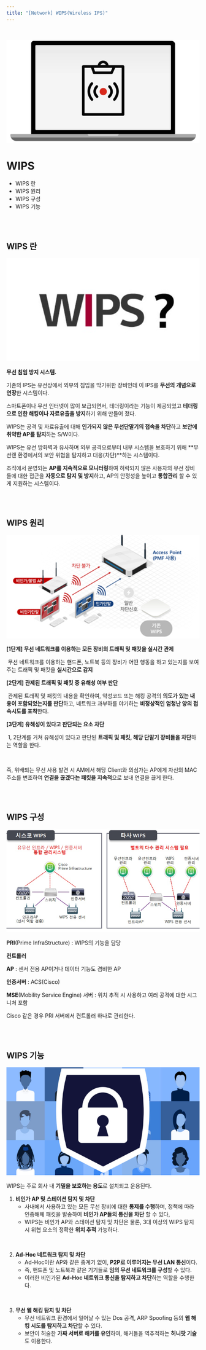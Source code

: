 ```yaml
---
title: "[Network] WIPS(Wireless IPS)"
---
```


<br>

![image-20230102225606579](https://raw.githubusercontent.com/EONION-TH3DB/image_repo/main/img2/image-20230102225606579.png)

# **WIPS**

- WIPS 란
- WIPS 원리
- WIPS 구성
- WIPS 기능

<BR><BR>

## WIPS 란

![image-20230102230246566](https://raw.githubusercontent.com/EONION-TH3DB/image_repo/main/img2/image-20230102230246566.png)

**무선 침임 방지 시스템.**

기존의 IPS는 유선상에서 외부의 침입을 막기위한 장비인데 이 IPS를 **무선의 개념으로 연장**한 시스템이다.

스마트폰이나 무선 인터넷이 많이 보급되면서, 테더링이라는 기능이 제공되었고 **테더링으로 인한 해킹이나 자료유출을 방지**하기 위해 만들어 졌다.

WIPS는 공격 및 자료유출에 대해 **인가되지 않은 무선단말기의 접속을 차단**하고 **보안에 취약한 AP를 탐지**하는 S/W이다.

WIPS는 유선 방화벽과 유사하며 외부 공격으로부터 내부 시스템을 보호하기 위해 **무선랜 환경에서의 보안 위협을 탐지하고 대응(차단)**하는 시스템이다.

조직에서 운영되는 **AP를 지속적으로 모니터링**하여 허락되지 않은 사용자의 무선 장비들에 대한 접근을 **자동으로 탐지 및 방지**하고, AP의 안정성을 높이고 **통합관리** 할 수 있게 지원하는 시스템이다.

<BR><BR>

## WIPS 원리

![image-20230102230158407](https://raw.githubusercontent.com/EONION-TH3DB/image_repo/main/img2/image-20230102230158407.png)

**[1단계]  무선 네트워크를 이용하는 모든 장비의 트래픽 및 패킷을 실시간 관제**

​	무선 네트워크를 이용하는 핸드폰, 노트북 등의 장비가 어떤 행동을 하고 있는지를 보여주는 트래픽 및 패킷을 **실시간으로 감지**

**[2단계] 관제된 트래픽 및 패킷 중 유해성 여부 판단**

​	관제된 트래픽 및 패킷의 내용을 확인하여, 악성코드 또는 해킹 공격의 **의도가 있는 내용이 포함되었는지를 판단**하고, 네트워크 과부하를 야기하는 **비정상적인 엄청난 양의 접속시도를 포착**한다.

**[3단계] 유해성이 있다고 판단되는 요소 차단**

​	1, 2단계를 거쳐 유해성이 있다고 판단된 **트래픽 및 패킷, 해당 단말기 장비들을 차단**하는 역할을 한다.

<br>

즉, 위배되는 무선 사용 발견 시 AM에서 해당 Client와 의심가는 AP에게 자신의 MAC 주소를 변조하여 **연결을 끊겠다는 패킷을 지속적**으로 보내 연결을 끊게 한다.

<BR><BR>

## WIPS 구성

![image-20230102231104594](https://raw.githubusercontent.com/EONION-TH3DB/image_repo/main/img2/image-20230102231104594.png)

**PRI**(Prime InfraStructure) : WIPS의 기능을 담당

**컨트롤러**

**AP** : 센서 전용 AP이거나 데이터 기능도 겸비한 AP

**인증서버** : ACS(Cisco)

**MSE**(Mobility Service Engine) 서버 : 위치 추적 시 사용하고 여러 공격에 대한 시그니처 포함

Cisco 같은 경우 PRI 서버에서 컨트롤러 하나로 관리한다.

<BR><bR>

## WIPS 기능

![image-20230102231812166](https://raw.githubusercontent.com/EONION-TH3DB/image_repo/main/img2/image-20230102231812166.png)

WIPS는 주로 회사 내 **기밀을 보호하는 용도**로 설치되고 운용된다.

1. **비인가 AP 및 스테이션 탐지 및 차단**
   - 사내에서 사용하고 있는 모든 무선 장비에 대한 **통제를 수행**하며, 정책에 따라 인증해체 패킷을 발송하여 **비인가 AP들의 통신을 차단** 할 수 있다,
   - WIPS는 비인가 AP와 스테이션 탐지 및 차단은 물론, 3대 이상의 WIPS 탐지 시 위협 요소의 정확한 **위치 추적** 가능하다.

<br>

2. **Ad-Hoc 네트워크 탐지 및 차단**
   - Ad-Hoc이란 AP와 같은 중계기 없이, **P2P로 이루어지는 무선 LAN 통신**이다.
   - 즉, 핸드폰 및 노트북과 같은 기기들로 **임의 무선 네트워크를 구성**할 수 있다.
   - 이러한 비인가된 **Ad-Hoc 네트워크 통신을 탐지하고 차단**하는 역할을 수행한다.

<br>

3. **무선 웹 해킹 탐지 및 차단**
   - 무선 네트워크 환경에서 일어날 수 있는 Dos 공격, ARP Spoofing 등의 **웹 해킹 시도를 탐지하고 차단**할 수 있다.
   - 보안이 허술한 **가짜 서버로 해커를 유인**하여, 해커들을 역추적하는 **허니팟 기술**도 이용한다.